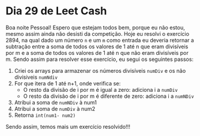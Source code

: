 # Dia 29 de Leet Cash

Boa noite Pessoal! Espero que estejam todos bem, porque eu não estou, mesmo assim ainda não desisti da competição. Hoje eu resolvi o exercício 2894, na qual dado um número `n` e um `m` como entrada eu deveria retornar a subtração entre a soma de todos os valores de 1 até n que eram divisíveis por m e a soma de todos os valores de 1 até n que não eram divisíveis por m. Sendo assim para resolver esse exercício, eu segui os seguintes passos:

1. Criei os arrays para armazenar os números divisíveis `numDiv` e os não divisiveis `numNdiv`
2. For que itera de 1 até n+1, onde verifica se:
    - O resto da divisão de i por m é igual a zero: adiciona i a `numDiv`
    - O resto da divisão de i por m é diferente de zero: adiciona i a `numNDiv`
3. Atribui a soma de `numNDiv` à num1
4. Atribui a soma de `numDiv` à num2
5. Retorna `int(num1- num2)`

Sendo assim, temos mais um exercício resolvido!!!